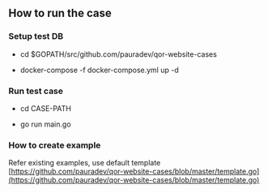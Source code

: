 ## How to run the case

### Setup test DB

* cd $GOPATH/src/github.com/pauradev/qor-website-cases

* docker-compose -f docker-compose.yml up -d

### Run test case

* cd CASE-PATH

* go run main.go

### How to create example

Refer existing examples, use default template [https://github.com/pauradev/qor-website-cases/blob/master/template.go](https://github.com/pauradev/qor-website-cases/blob/master/template.go)

